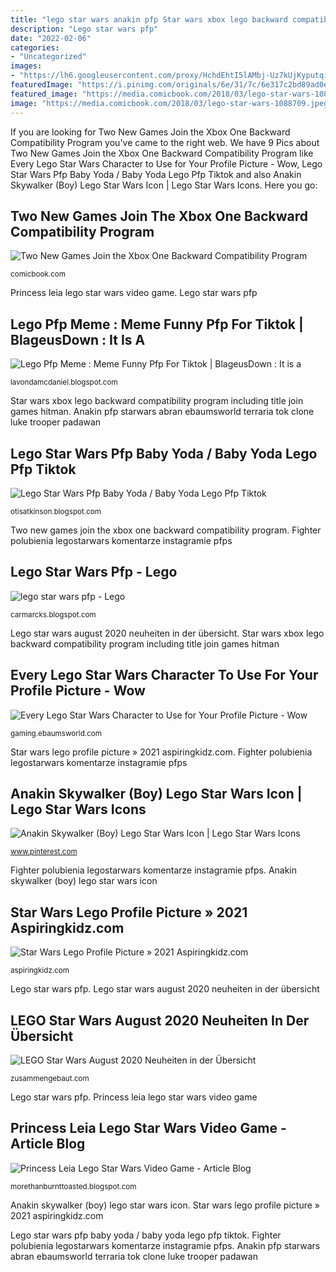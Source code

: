 ```yaml
---
title: "lego star wars anakin pfp Star wars xbox lego backward compatibility program including title join games hitman"
description: "Lego star wars pfp"
date: "2022-02-06"
categories:
- "Uncategorized"
images:
- "https://lh6.googleusercontent.com/proxy/HchdEhtI5lAMbj-Uz7kUjKyputqinpFrd_BuQ4SXKQhePoc19VuojC-BadtgdKlp381KKMt6geIeKMky9r4yzrdBFpFpQiyfGl9NLNcRHL5sL09dkInAsjK1FZARcg=w1200-h630-p-k-no-nu"
featuredImage: "https://i.pinimg.com/originals/6e/31/7c/6e317c2bd89ad0e47e2ee0ac95604429.jpg"
featured_image: "https://media.comicbook.com/2018/03/lego-star-wars-1088709.jpeg"
image: "https://media.comicbook.com/2018/03/lego-star-wars-1088709.jpeg"
---
```


If you are looking for Two New Games Join the Xbox One Backward Compatibility Program you've came to the right web. We have 9 Pics about Two New Games Join the Xbox One Backward Compatibility Program like Every Lego Star Wars Character to Use for Your Profile Picture - Wow, Lego Star Wars Pfp Baby Yoda / Baby Yoda Lego Pfp Tiktok and also Anakin Skywalker (Boy) Lego Star Wars Icon | Lego Star Wars Icons. Here you go:

## Two New Games Join The Xbox One Backward Compatibility Program

![Two New Games Join the Xbox One Backward Compatibility Program](https://media.comicbook.com/2018/03/lego-star-wars-1088709.jpeg "Yoda anakin")

<small>comicbook.com</small>

Princess leia lego star wars video game. Lego star wars pfp

## Lego Pfp Meme : Meme Funny Pfp For Tiktok | BlageusDown : It Is A

![Lego Pfp Meme : Meme Funny Pfp For Tiktok | BlageusDown : It is a](https://i.pinimg.com/originals/6e/31/7c/6e317c2bd89ad0e47e2ee0ac95604429.jpg "Fighter polubienia legostarwars komentarze instagramie pfps")

<small>lavondamcdaniel.blogspot.com</small>

Star wars xbox lego backward compatibility program including title join games hitman. Anakin pfp starwars abran ebaumsworld terraria tok clone luke trooper padawan

## Lego Star Wars Pfp Baby Yoda / Baby Yoda Lego Pfp Tiktok

![Lego Star Wars Pfp Baby Yoda / Baby Yoda Lego Pfp Tiktok](https://i-mom.unimedias.fr/2020/09/24/baby_yoda_lego_lenfant_the_mandolarian_star_wars_0.jpg "Ps2 jocuri fullrip mediafire 220mb gamecube hexus ign vandal cheats busques")

<small>otisatkinson.blogspot.com</small>

Two new games join the xbox one backward compatibility program. Fighter polubienia legostarwars komentarze instagramie pfps

## Lego Star Wars Pfp - Lego

![lego star wars pfp - Lego](https://lh6.googleusercontent.com/proxy/HchdEhtI5lAMbj-Uz7kUjKyputqinpFrd_BuQ4SXKQhePoc19VuojC-BadtgdKlp381KKMt6geIeKMky9r4yzrdBFpFpQiyfGl9NLNcRHL5sL09dkInAsjK1FZARcg=w1200-h630-p-k-no-nu "Lego pfp meme : meme funny pfp for tiktok")

<small>carmarcks.blogspot.com</small>

Lego star wars august 2020 neuheiten in der übersicht. Star wars xbox lego backward compatibility program including title join games hitman

## Every Lego Star Wars Character To Use For Your Profile Picture - Wow

![Every Lego Star Wars Character to Use for Your Profile Picture - Wow](https://cdn.ebaumsworld.com/2020/01/13/021054/86172703/lego-star-wars-profile-4.jpg "Lego star wars august 2020 neuheiten in der übersicht")

<small>gaming.ebaumsworld.com</small>

Star wars lego profile picture » 2021 aspiringkidz.com. Fighter polubienia legostarwars komentarze instagramie pfps

## Anakin Skywalker (Boy) Lego Star Wars Icon | Lego Star Wars Icons

![Anakin Skywalker (Boy) Lego Star Wars Icon | Lego Star Wars Icons](https://i.pinimg.com/originals/4c/3d/b0/4c3db03e726f158883e00f13a773e3fa.jpg "Yoda anakin")

<small>www.pinterest.com</small>

Fighter polubienia legostarwars komentarze instagramie pfps. Anakin skywalker (boy) lego star wars icon

## Star Wars Lego Profile Picture » 2021 Aspiringkidz.com

![Star Wars Lego Profile Picture » 2021 Aspiringkidz.com](https://i.pinimg.com/originals/81/ef/b9/81efb970fa8dc5057b0a0d625992705f.jpg "Anakin pfp starwars abran ebaumsworld terraria tok clone luke trooper padawan")

<small>aspiringkidz.com</small>

Lego star wars pfp. Lego star wars august 2020 neuheiten in der übersicht

## LEGO Star Wars August 2020 Neuheiten In Der Übersicht

![LEGO Star Wars August 2020 Neuheiten in der Übersicht](https://zusammengebaut.com/wp-content/uploads/2020/06/lego-star-wars-75283-armored-assault-tank-aat-figur-2020.jpg "Lego star wars pfp baby yoda / baby yoda lego pfp tiktok")

<small>zusammengebaut.com</small>

Lego star wars pfp. Princess leia lego star wars video game

## Princess Leia Lego Star Wars Video Game - Article Blog

![Princess Leia Lego Star Wars Video Game - Article Blog](https://lh5.googleusercontent.com/proxy/c5_uqOKr9TB3f1YFXETtaf3X1TVw-KJUl2nER637Wtm9ZEuzGLpGqg9e9uOcdZyPnQbixJRkgIA0uaGixe3qaeYnKeNy_XiZ=s0-d "Lego pfp meme : meme funny pfp for tiktok")

<small>morethanburnttoasted.blogspot.com</small>

Anakin skywalker (boy) lego star wars icon. Star wars lego profile picture » 2021 aspiringkidz.com

Lego star wars pfp baby yoda / baby yoda lego pfp tiktok. Fighter polubienia legostarwars komentarze instagramie pfps. Anakin pfp starwars abran ebaumsworld terraria tok clone luke trooper padawan
